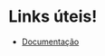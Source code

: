 # Links úteis!

- <a href="https://glysns.gitbook.io/java-basico/sintaxe/documentacao">Documentação</a>
